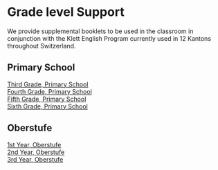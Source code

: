# Grade level Support
We provide supplemental booklets to be used in the classroom in conjunction with the Klett English Program currently used in 12 Kantons throughout Switzerland.


## Primary School
[Third Grade, Primary School](/support/primary-3rd)  
[Fourth Grade, Primary School](/support/primary-4th)  
[Fifth Grade, Primary School](/support/primary-5th)  
[Sixth Grade, Primary School](/support/primary-6th)

## Oberstufe

[1st Year, Oberstufe](/support/oberstufe-1)  
[2nd Year, Oberstufe](/support/oberstufe-2)  
[3rd Year, Oberstufe](/support/oberstufe-3)  

<!--stackedit_data:
eyJoaXN0b3J5IjpbNjI2NjYzMTkyLDEwMzQxOTc0NTMsLTUzNT
A3NDYyOV19
-->